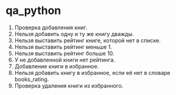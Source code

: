 # qa_python

1. Проверка добавления книг.
2. Нельзя добавить одну и ту же книгу дважды.
3. Нельзя выставить рейтинг книге, которой нет в списке.
4. Нельзя выставить рейтинг меньше 1.
5. Нельзя выставить рейтинг больше 10.
6. У не добавленной книги нет рейтинга.
7. Добавление книги в избранное.
8. Нельзя добавить книгу в избранное, если её нет в словаре books_rating.
9. Проверка удаления книги из избранного.